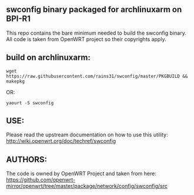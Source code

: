 swconfig binary packaged for archlinuxarm on BPI-R1
---------------------------------------------------

This repo contains the bare minimum needed to build
the swconfig binary. All code is taken from OpenWRT
project so their copyrights apply.

build on archlinuxarm:
---------------------

```
wget https://raw.githubusercontent.com/rains31/swconfig/master/PKGBUILD && makepkg
```
OR:
```
yaourt -S swconfig
```

USE:
----

Please read the upstream documentation on how to use this utility:
http://wiki.openwrt.org/doc/techref/swconfig

AUTHORS:
--------

The code is owned by OpenWRT Project and taken from here:
https://github.com/openwrt-mirror/openwrt/tree/master/package/network/config/swconfig/src
